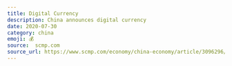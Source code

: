 ```yaml
---
title: Digital Currency
description: China announces digital currency
date: 2020-07-30
category: china
emoji: 💰
source:  scmp.com
source_url: https://www.scmp.com/economy/china-economy/article/3096296/chinas-digital-currency-edges-closer-large-scale-test-four
---
```

